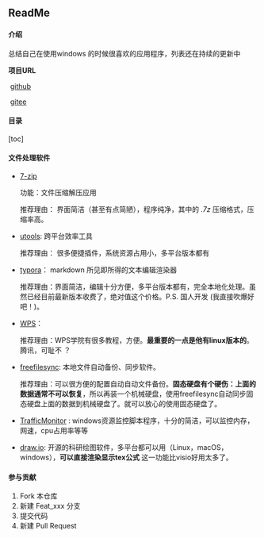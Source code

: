 ## ReadMe

#### 介绍

总结自己在使用windows 的时候很喜欢的应用程序，列表还在持续的更新中

**项目URL**

​	[github](https://github.com/Willjay5991/GreenApp4windows)

​	[gitee](https://gitee.com/willjayhomesite/green-app4-windows)

#### 目录

[toc]

#### 文件处理软件

- [7-zip](https://www.7-zip.org/)   

   功能：文件压缩解压应用

  推荐理由： 界面简洁（甚至有点简陋），程序纯净，其中的 *.7z* 压缩格式，压缩率高。

- [utools](http://u.tools/):  跨平台效率工具

  推荐理由： 很多便捷插件，系统资源占用小，多平台版本都有

- [typora](https://typoraio.cn/)：  markdown 所见即所得的文本编辑渲染器

  推荐理由：界面简洁，编辑十分方便，多平台版本都有，完全本地化处理。虽然已经目前最新版本收费了，绝对值这个价格。P.S. 国人开发 (我直接吹爆好吧！)。

- [WPS](https://www.wps.cn/)： 

  推荐理由：WPS学院有很多教程，方便。**最重要的一点是他有linux版本的**。  腾讯，可耻不 ？ 

- [freefilesync](https://freefilesync.org/): 本地文件自动备份、同步软件。

  推荐理由：可以很方便的配置自动自动文件备份。**固态硬盘有个硬伤：上面的数据通常不可以恢复**，所以再装一个机械硬盘，使用freefilesync自动同步固态硬盘上面的数据到机械硬盘了。就可以放心的使用固态硬盘了。
  
- [TrafficMonitor](https://github.com/zhongyang219/TrafficMonitor) : windows资源监控脚本程序，十分的简洁，可以监控内存，网速，cpu占用率等等

- [draw.io](https://github.com/jgraph/drawio-desktop/releases): 开源的科研绘图软件，多平台都可以用（Linux，macOS，windows），**可以直接渲染显示tex公式** 这一功能比visio好用太多了。





#### 参与贡献

1.  Fork 本仓库
2.  新建 Feat_xxx 分支
3.  提交代码
4.  新建 Pull Request
